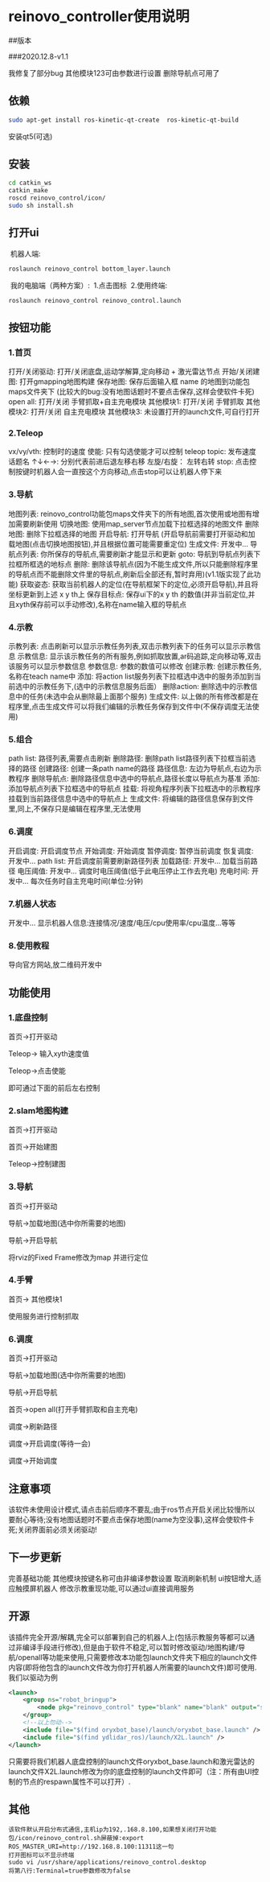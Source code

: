 # reinovo_controller使用说明

##版本

###2020.12.8-v1.1

我修复了部分bug
其他模块123可由参数进行设置
删除导航点可用了

## 依赖

```bash
sudo apt-get install ros-kinetic-qt-create  ros-kinetic-qt-build
```
安装qt5(可选)
## 安装
```bash
cd catkin_ws
catkin_make
roscd reinovo_control/icon/
sudo sh install.sh
```
## 打开ui

​    机器人端:

```bash
roslaunch reinovo_control bottom_layer.launch
```

​    我的电脑端（两种方案）:
​        1.点击图标
​        2.使用终端:

```bash
roslaunch reinovo_control reinovo_control.launch
```

## 按钮功能

### 1.首页

打开/关闭驱动:	打开/关闭底盘,运动学解算,定向移动 + 激光雷达节点
开始/关闭建图:	打开gmapping地图构建
保存地图:	保存后面输入框 name 的地图到功能包maps文件夹下    (比较大的bug:没有地图话题时不要点击保存,这样会使软件卡死)
open all:	打开/关闭 手臂抓取+自主充电模块
其他模块1:	打开/关闭   手臂抓取
其他模块2:	打开/关闭   自主充电模块
其他模块3:	未设置打开的launch文件,可自行打开

### 2.Teleop

vx/vy/vth:	控制时的速度
使能:	只有勾选使能才可以控制
teleop topic:	发布速度话题名
↑↓←→:	分别代表前进后退左移右移
左旋/右旋：	左转右转
stop:	点击控制按键时机器人会一直按这个方向移动,点击stop可以让机器人停下来

### 3.导航

地图列表:   reinovo_control功能包maps文件夹下的所有地图,首次使用或地图有增加需要刷新使用
切换地图:   使用map_server节点加载下拉框选择的地图文件
删除地图:   删除下拉框选择的地图
开启导航:   打开导航    (开启导航前需要打开驱动和加载地图(点击切换地图按钮),并且根据位置可能需要重定位)
生成文件:   开发中...
导航点列表:   你所保存的导航点,需要刷新才能显示和更新
goto:   导航到导航点列表下拉框所框选的地标点
删除:   删除该导航点(因为不能生成文件,所以只能删除程序里的导航点而不能删除文件里的导航点,刷新后全部还有,暂时弃用)(v1.1版实现了此功能)
获取姿态:   获取当前机器人的定位(在导航框架下的定位,必须开启导航),并且将坐标更新到上述 x y th上
保存目标点:   保存ui下的x y th 的数值(并非当前定位,并且xyth保存前可以手动修改),名称在name输入框的导航点

### 4.示教

示教列表:   点击刷新可以显示示教任务列表,双击示教列表下的任务可以显示示教信息
示教信息:   显示该示教任务的所有服务,例如抓取放置,ar码追踪,定向移动等,双击该服务可以显示参数信息
参数信息:   参数的数值可以修改
创建示教:   创建示教任务,名称在teach name中
添加:   将action list服务列表下拉框选中选中的服务添加到当前选中的示教任务下,(选中的示教信息服务后面）
删除action:   删除选中的示教信息中的任务(未选中会从删除最上面那个服务)
生成文件:   以上做的所有修改都是在程序里,点击生成文件可以将我们编辑的示教任务保存到文件中(不保存调度无法使用)

### 5.组合

path list:   路径列表,需要点击刷新
删除路径:   删除path list路径列表下拉框当前选择的路径
创建路径:   创建一条path name的路径
路径信息:   左边为导航点,右边为示教程序
删除导航点:   删除路径信息中选中的导航点,路径长度以导航点为基准
添加:   添加导航点列表下拉框选中的导航点
挂载:   将视角程序列表下拉框选中的示教程序挂载到当前路径信息中选中的导航点上
生成文件:   将编辑的路径信息保存到文件里,同上,不保存只是编辑在程序里,无法使用

### 6.调度

开启调度:   开启调度节点
开始调度:   开始调度
暂停调度:   暂停当前调度
恢复调度:   开发中...
path list:   开启调度前需要刷新路径列表
加载路径:   开发中...      加载当前路径
电压阈值:   开发中...      调度时电压阈值(低于此电压停止工作去充电)
充电时间:   开发中...      每次任务时自主充电时间(单位:分钟)

### 7.机器人状态

开发中...
显示机器人信息:连接情况/速度/电压/cpu使用率/cpu温度...等等

### 8.使用教程

 导向官方网站,放二维码开发中

## 功能使用

### 1.底盘控制

首页->打开驱动

Teleop-> 输入xyth速度值

Teleop->点击使能

即可通过下面的前后左右控制

### 2.slam地图构建

首页->打开驱动

首页->开始建图

Teleop->控制建图

### 3.导航

首页->打开驱动

导航->加载地图(选中你所需要的地图)

导航->开启导航

将rviz的Fixed Frame修改为map 并进行定位

### 4.手臂

首页-> 其他模块1

使用服务进行控制抓取

### 6.调度

首页->打开驱动

导航->加载地图(选中你所需要的地图)

导航->开启导航

首页->open all(打开手臂抓取和自主充电)

调度->刷新路径

调度->开启调度(等待一会)

调度->开始调度

## 注意事项

​    该软件未使用设计模式,请点击前后顺序不要乱;由于ros节点开启关闭比较慢所以要耐心等待;没有地图话题时不要点击保存地图(name为空没事),这样会使软件卡死;关闭界面前必须关闭驱动!

## 下一步更新

完善基础功能
其他模块按键名称可由非编译参数设置
取消刷新机制
ui按钮增大,适应触摸屏机器人
修改示教重现功能,可以通过ui直接调用服务

## 开源

​    该插件完全开源/解耦,完全可以部署到自己的机器人上(包括示教服务等都可以通过非编译手段进行修改),但是由于软件不稳定,可以暂时修改驱动/地图构建/导航/openall等功能来使用,只需要修改本功能包launch文件夹下相应的launch文件内容(即将他包含的launch文件改为你打开机器人所需要的launch文件)即可使用.
​    我们以驱动为例

```xml
<launch>
    <group ns="robot_bringup">
        <node pkg="reinovo_control" type="blank" name="blank" output="screen" required="true"/>
    </group>
    <!--以上勿动-->
    <include file="$(find oryxbot_base)/launch/oryxbot_base.launch" /> 
    <include file="$(find ydlidar_ros)/launch/X2L.launch" /> 
</launch>
```

​	只需要将我们机器人底盘控制的launch文件oryxbot_base.launch和激光雷达的launch文件X2L.launch修改为你的底盘控制的launch文件即可（注：所有由UI控制的节点的respawn属性不可以打开）.
## 其他
	该软件默认开启分布式通信,主机ip为192,.168.8.100,如果想关闭打开功能包/icon/reinovo_control.sh屏蔽掉:export ROS_MASTER_URI=http://192.168.8.100:11311这一句
    打开图标可以不显示终端
    sudo vi /usr/share/applications/reinovo_control.desktop
    将第八行:Terminal=true参数修改为false
